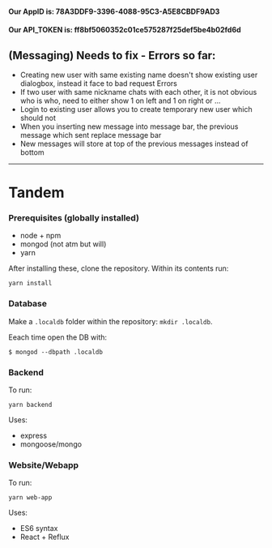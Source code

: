
#### Our AppID is: 78A3DDF9-3396-4088-95C3-A5E8CBDF9AD3
#### Our API_TOKEN is: ff8bf5060352c01ce575287f25def5be4b02fd6d

## (Messaging) Needs to fix - Errors so far:
 - Creating new user with same existing name doesn't show existing user dialogbox, instead it face to bad request Errors
 - If two user with same nickname chats with each other, it is not obvious who is who, need to either show 1 on left and 1 on right or  ...
 - Login to existing user allows you to create temporary new user which should not
 - When you inserting new message into message bar, the previous message which sent replace message bar
 - New messages will store at top of the previous messages instead of bottom

---

# Tandem

### Prerequisites (globally installed)

 - node + npm
 - mongod (not atm but will)
 - yarn

After installing these, clone the repository. Within its contents run:
```
yarn install
```

### Database
Make a `.localdb` folder within the repository: `mkdir .localdb`.

Eeach time open the DB with:
```
$ mongod --dbpath .localdb
```

### Backend

To run:
```
yarn backend
```

Uses:

- express
- mongoose/mongo

### Website/Webapp

To run:
```
yarn web-app
```

Uses:

- ES6 syntax
- React + Reflux
